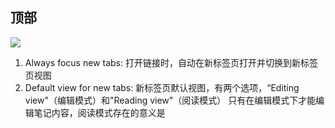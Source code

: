 


## 顶部
![](Pasted%20image%2020250505223758.png)

1. Always focus new tabs: 打开链接时，自动在新标签页打开并切换到新标签页视图
2. Default view for new tabs: 新标签页默认视图，有两个选项，“Editing view"（编辑模式）和"Reading view"（阅读模式）
只有在编辑模式下才能编辑笔记内容，阅读模式存在的意义是
